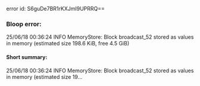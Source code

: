 error id: S6guDe7BR1rKXJmI9UPRRQ==
### Bloop error:

25/06/18 00:36:24 INFO MemoryStore: Block broadcast_52 stored as values in memory (estimated size 198.6 KiB, free 4.5 GiB)
#### Short summary: 

25/06/18 00:36:24 INFO MemoryStore: Block broadcast_52 stored as values in memory (estimated size 19...
